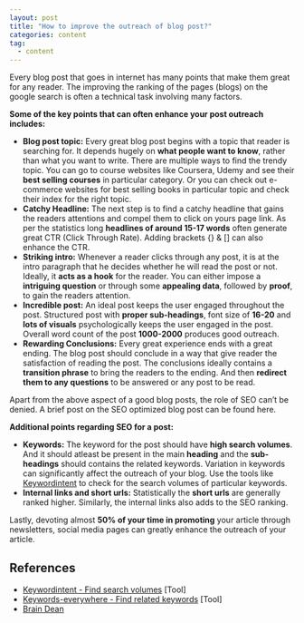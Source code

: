 ```yaml
---
layout: post
title: "How to improve the outreach of blog post?"
categories: content
tag: 
  - content
---
```


Every blog post that goes in internet has many points that make them great for any reader. The improving the ranking of the pages (blogs) on the google search is often a technical task involving many factors.

**Some of the key points that can often enhance your post outreach includes:**

- **Blog post topic:** Every great blog post begins with a topic that reader is searching for. It depends hugely on **what people want to know**, rather than what you want to write. There are multiple ways to find the trendy topic. You can go to course websites like Coursera, Udemy and see their **best selling courses** in particular category. Or you can check out e-commerce websites for best selling books in particular topic and check their index for the right topic.
- **Catchy Headline:** The next step is to find a catchy headline that gains the readers attentions and compel them to click on yours page link. As per the statistics long **headlines of around 15-17 words** often generate great CTR (Click Through Rate). Adding brackets {} & [] can also enhance the CTR.
- **Striking intro:** Whenever a reader clicks through any post, it is at the intro paragraph that he decides whether he will read the post or not. Ideally, it **acts as a hook** for the reader. You can either impose a **intriguing question** or through some **appealing data**, followed by **proof**, to gain the readers attention.
- **Incredible post:** An ideal post keeps the user engaged throughout the post. Structured post with **proper sub-headings**, font size of **16-20** and **lots of visuals** psychologically keeps the user engaged in the post. Overall word count of the post **1000-2000** produces good outreach.
- **Rewarding Conclusions:** Every great experience ends with a great ending. The blog post should conclude in a way that give reader the satisfaction of reading the post. The conclusions ideally contains a **transition phrase** to bring the readers to the ending. And then **redirect them to any questions** to be answered or any post to be read.

Apart from the above aspect of a good blog posts, the role of SEO can’t be denied. A brief post on the SEO optimized blog post can be found here.

**Additional points regarding SEO for a post:**

- **Keywords:** The keyword for the post should have **high search volumes**. And it should atleast be present in the main **heading** and the **sub-headings** should contains the related keywords. Variation in keywords can significantly affect the outreach of your blog. Use the tools like [Keywordintent](https://keywordintent.io/) to check for the search volumes of particular keywords.
- **Internal links and short urls:** Statistically the **short urls** are generally ranked higher. Similarly, the internal links also adds to the SEO ranking.

Lastly, devoting almost **50% of your time in promoting** your article through newsletters, social media pages can greatly enhance the outreach of your article.

## References

- [Keywordintent - Find search volumes](https://keywordintent.io/) [Tool]
- [Keywords-everywhere - Find related keywords](https://keywordseverywhere.com/) [Tool]
- [Brain Dean](https://www.youtube.com/watch?v=SwksMt9mE6Y&ab_channel=BrianDean)

# 
